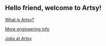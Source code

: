 ## Hello friend, welcome to Artsy!

[What is Artsy?](https://github.com/artsy/README/blob/main/culture/what-is-artsy.md)

[More engineering info](https://github.com/artsy/README)

[Jobs at Artsy](https://www.artsy.net/jobs)

